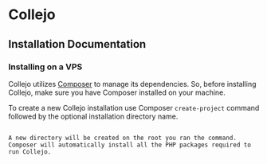 # Collejo 
## Installation Documentation
### Installing on a VPS

Collejo utilizes [Composer](http://getcomposer.org) to manage its dependencies. So, before installing Collejo, make sure you have Composer installed on your machine.

To create a new Collejo installation use Composer `create-project` command followed by the optional installation directory name.

````composer create-project codebreez/collejo 

A new directory will be created on the root you ran the command. Composer will automatically install all the PHP packages required to run Collejo.